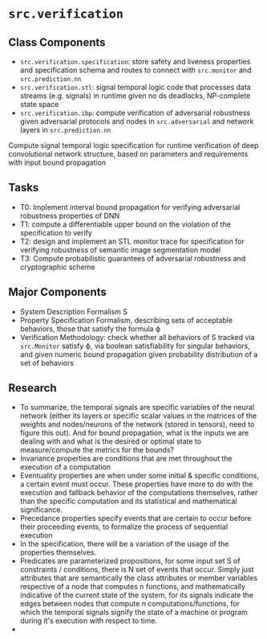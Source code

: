 # `src.verification`

## Class Components
- `src.verification.specification`: store safety and liveness properties and specification schema and routes to connect with `src.monitor` and `src.prediction.nn`
- `src.verification.stl`: signal temporal logic code that processes data streams (e.g. signals) in runtime given no ds deadlocks, NP-complete state space
- `src.verification.ibp`: compute verification of adversarial robustness given adversarial protocols and nodes in `src.adversarial` and network layers in `src.prediction.nn`



Compute signal temporal logic specification for runtime verification of deep convolutional network structure, based on parameters and requirements with input bound propagation
## Tasks
- T0: Implement interval bound propagation for verifying adversarial robustness properties of DNN
- T1: compute a differentiable upper bound on the violation of the specification to verify
- T2: design and implement an STL monitor trace for specification for verifying robustness of semantic image segmentation model
- T3: Compute probabilistic guarantees of adversarial robustness and cryptographic scheme

## Major Components
- System Description Formalism S
- Property Specification Formalism, describing sets of acceptable behaviors, those that satisfy the formula ϕ
- Verification Methodology: check whether all behaviors of S tracked via `src.Monitor` satisfy ϕ, via boolean satisfiability for singular behaviors, and given numeric bound propagation given probability distribution of a set of behaviors


## Research
- To summarize, the temporal signals are specific variables of the neural network (either its layers or specific scalar values in the matrices of the weights and nodes/neurons of the network (stored in tensors), need to figure this out). And for bound propagation, what is the inputs we are dealing with and what is the desired or optimal state to measure/compute the metrics for the bounds?
- Invariance properties are conditions that are met throughout the execution of a computation
- Eventuality properties are when under some initial & specific conditions, a certain event must occur. These properties have more to do with the execution and fallback behavior of the computations themselves, rather than the specific computation and its statistical and mathematical significance.
- Precedance properties specify events that are certain to occur before their proceeding events, to formalize the process of sequential execution
- In the specification, there will be a variation of the usage of the properties themselves.
- Predicates are parameterized propositions, for some input set S of constraints / conditions, there is N set of events that occur. Simply just attributes that are semantically the class attributes or member variables respective of a node that computes n functions, and mathematically indicative of the current state of the system, for its signals indicate the edges between nodes that compute n computations/functions, for which the temporal signals signify the state of a machine or program during it's execution with respect to time.
- 
